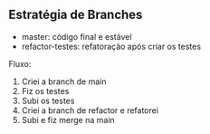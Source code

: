 ## Estratégia de Branches

- master: código final e estável
- refactor-testes: refatoração após criar os testes

Fluxo:
1. Criei a branch de main
2. Fiz os testes
3. Subi os testes
4. Criei a branch de refactor e refatorei
5. Subi e fiz merge na main